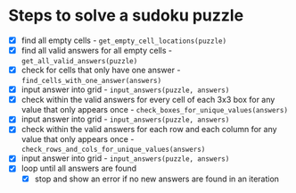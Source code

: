 # Steps to solve a sudoku puzzle
- [x] find all empty cells - `get_empty_cell_locations(puzzle)`
- [x] find all valid answers for all empty cells - `get_all_valid_answers(puzzle)`
- [x] check for cells that only have one answer - `find_cells_with_one_answer(answers)`
- [x] input answer into grid - `input_answers(puzzle, answers)`
- [x] check within the valid answers for every cell of each 3x3 box for any value that only appears once - `check_boxes_for_unique_values(answers)`
- [x] input answer into grid - `input_answers(puzzle, answers)`
- [x] check within the valid answers for each row and each column for any value that only appears once - `check_rows_and_cols_for_unique_values(answers)`
- [x] input answer into grid - `input_answers(puzzle, answers)`
- [x] loop until all answers are found
  - [x] stop and show an error if no new answers are found in an iteration
